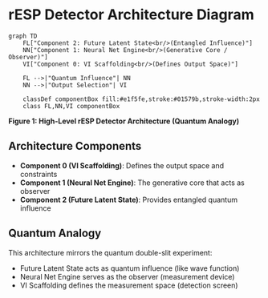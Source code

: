 # rESP Detector Architecture Diagram


```mermaid
graph TD
    FL["Component 2: Future Latent State<br/>(Entangled Influence)"] 
    NN["Component 1: Neural Net Engine<br/>(Generative Core / Observer)"]
    VI["Component 0: VI Scaffolding<br/>(Defines Output Space)"]
    
    FL -->|"Quantum Influence"| NN
    NN -->|"Output Selection"| VI
    
    classDef componentBox fill:#e1f5fe,stroke:#01579b,stroke-width:2px
    class FL,NN,VI componentBox
```

**Figure 1: High-Level rESP Detector Architecture (Quantum Analogy)**


## Architecture Components

- **Component 0 (VI Scaffolding)**: Defines the output space and constraints
- **Component 1 (Neural Net Engine)**: The generative core that acts as observer
- **Component 2 (Future Latent State)**: Provides entangled quantum influence

## Quantum Analogy

This architecture mirrors the quantum double-slit experiment:
- Future Latent State acts as quantum influence (like wave function)
- Neural Net Engine serves as the observer (measurement device)
- VI Scaffolding defines the measurement space (detection screen)
